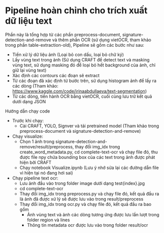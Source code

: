 # Pipeline hoàn chỉnh cho trích xuất dữ liệu text

Phần này là tổng hợp từ các phần preprocess-document, signature-detection-and-remove và thêm phần OCR (sử dụng vietOCR, tham khảo trong phần table-extraction-old), Pipeline sẽ gồm các bước như sau:
- Tiền xử lý dữ liệu ảnh (Loại bỏ con dấu, loại bỏ chữ ký)
- Lấy vùng text trong ảnh (Sử dụng CRAFT để detect text và masking vùng text, sử dụng masking đó để loại bỏ hết background của ảnh, chỉ giữ lại vùng text)
- Xác định các contours các đoạn sẽ extract
- Từ các đoạn đã xác định từ bước trên, sử dụng histogram ảnh để lấy ra các dòng (Tham khảo: https://www.kaggle.com/code/irinaabdullaeva/text-segmentation)
- Từ các dòng, tiến hành OCR bằng vietOCR, cuối cùng lưu trữ kết quả dưới dạng JSON

Hướng dẫn chạy code
- Trước khi chạy:
    - Cài CRAFT, YOLO, Signver và tải pretrained model (Tham khảo trong preprocess-document và signature-detection-and-remove)
- Chạy visualize:
    - Chọn 1 ảnh trong signature-detection-and-remove/result/preprocess, thay đổi img_idx trong create_word_metadata.py, cd complete-text-ocr và chạy file đó, thu được file npy chứa bounding box của các text trong ảnh được phát hiện bởi CRAFT
    - Chạy notebook Visualize.ipynb (Lưu ý nhớ sửa lại các đường dẫn file vì hiện tại nó đang hơi sai)
- Chạy pipeline text ocr:
    - Lưu ảnh đầu vào trong folder image dưới dạng test{index}.jpg
    - cd complete-text-ocr
    - Thay đổi img_idx trong preprocess.py và chạy file đó, kết quả đầu ra là ảnh đã được xử lý sẽ được lưu vào trong result/preprocess
    - Thay đổi img_idx trong ocr.py và chạy file đó, kết quả đầu ra bao gồm
        - Ảnh vùng text và ảnh các dòng tương ứng được lưu lần lượt trong folder region và lines
        - Thông tin metadata ocr được lưu vào trong folder result/ocr